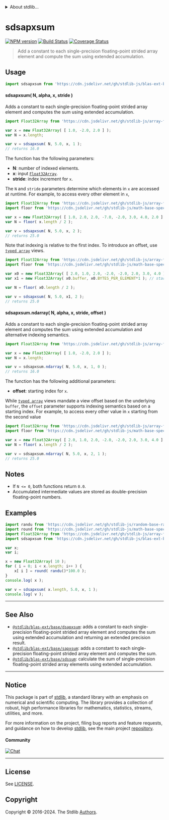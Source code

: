 <!--

@license Apache-2.0

Copyright (c) 2020 The Stdlib Authors.

Licensed under the Apache License, Version 2.0 (the "License");
you may not use this file except in compliance with the License.
You may obtain a copy of the License at

   http://www.apache.org/licenses/LICENSE-2.0

Unless required by applicable law or agreed to in writing, software
distributed under the License is distributed on an "AS IS" BASIS,
WITHOUT WARRANTIES OR CONDITIONS OF ANY KIND, either express or implied.
See the License for the specific language governing permissions and
limitations under the License.

-->


<details>
  <summary>
    About stdlib...
  </summary>
  <p>We believe in a future in which the web is a preferred environment for numerical computation. To help realize this future, we've built stdlib. stdlib is a standard library, with an emphasis on numerical and scientific computation, written in JavaScript (and C) for execution in browsers and in Node.js.</p>
  <p>The library is fully decomposable, being architected in such a way that you can swap out and mix and match APIs and functionality to cater to your exact preferences and use cases.</p>
  <p>When you use stdlib, you can be absolutely certain that you are using the most thorough, rigorous, well-written, studied, documented, tested, measured, and high-quality code out there.</p>
  <p>To join us in bringing numerical computing to the web, get started by checking us out on <a href="https://github.com/stdlib-js/stdlib">GitHub</a>, and please consider <a href="https://opencollective.com/stdlib">financially supporting stdlib</a>. We greatly appreciate your continued support!</p>
</details>

# sdsapxsum

[![NPM version][npm-image]][npm-url] [![Build Status][test-image]][test-url] [![Coverage Status][coverage-image]][coverage-url] <!-- [![dependencies][dependencies-image]][dependencies-url] -->

> Add a constant to each single-precision floating-point strided array element and compute the sum using extended accumulation.

<section class="intro">

</section>

<!-- /.intro -->



<section class="usage">

## Usage

```javascript
import sdsapxsum from 'https://cdn.jsdelivr.net/gh/stdlib-js/blas-ext-base-sdsapxsum@v0.2.0-deno/mod.js';
```

#### sdsapxsum( N, alpha, x, stride )

Adds a constant to each single-precision floating-point strided array element and computes the sum using extended accumulation.

```javascript
import Float32Array from 'https://cdn.jsdelivr.net/gh/stdlib-js/array-float32@deno/mod.js';

var x = new Float32Array( [ 1.0, -2.0, 2.0 ] );
var N = x.length;

var v = sdsapxsum( N, 5.0, x, 1 );
// returns 16.0
```

The function has the following parameters:

-   **N**: number of indexed elements.
-   **x**: input [`Float32Array`][@stdlib/array/float32].
-   **stride**: index increment for `x`.

The `N` and `stride` parameters determine which elements in `x` are accessed at runtime. For example, to access every other element in `x`,

```javascript
import Float32Array from 'https://cdn.jsdelivr.net/gh/stdlib-js/array-float32@deno/mod.js';
import floor from 'https://cdn.jsdelivr.net/gh/stdlib-js/math-base-special-floor@deno/mod.js';

var x = new Float32Array( [ 1.0, 2.0, 2.0, -7.0, -2.0, 3.0, 4.0, 2.0 ] );
var N = floor( x.length / 2 );

var v = sdsapxsum( N, 5.0, x, 2 );
// returns 25.0
```

Note that indexing is relative to the first index. To introduce an offset, use [`typed array`][mdn-typed-array] views.

<!-- eslint-disable stdlib/capitalized-comments -->

```javascript
import Float32Array from 'https://cdn.jsdelivr.net/gh/stdlib-js/array-float32@deno/mod.js';
import floor from 'https://cdn.jsdelivr.net/gh/stdlib-js/math-base-special-floor@deno/mod.js';

var x0 = new Float32Array( [ 2.0, 1.0, 2.0, -2.0, -2.0, 2.0, 3.0, 4.0 ] );
var x1 = new Float32Array( x0.buffer, x0.BYTES_PER_ELEMENT*1 ); // start at 2nd element

var N = floor( x0.length / 2 );

var v = sdsapxsum( N, 5.0, x1, 2 );
// returns 25.0
```

#### sdsapxsum.ndarray( N, alpha, x, stride, offset )

Adds a constant to each single-precision floating-point strided array element and computes the sum using extended accumulation and alternative indexing semantics.

```javascript
import Float32Array from 'https://cdn.jsdelivr.net/gh/stdlib-js/array-float32@deno/mod.js';

var x = new Float32Array( [ 1.0, -2.0, 2.0 ] );
var N = x.length;

var v = sdsapxsum.ndarray( N, 5.0, x, 1, 0 );
// returns 16.0
```

The function has the following additional parameters:

-   **offset**: starting index for `x`.

While [`typed array`][mdn-typed-array] views mandate a view offset based on the underlying `buffer`, the `offset` parameter supports indexing semantics based on a starting index. For example, to access every other value in `x` starting from the second value

```javascript
import Float32Array from 'https://cdn.jsdelivr.net/gh/stdlib-js/array-float32@deno/mod.js';
import floor from 'https://cdn.jsdelivr.net/gh/stdlib-js/math-base-special-floor@deno/mod.js';

var x = new Float32Array( [ 2.0, 1.0, 2.0, -2.0, -2.0, 2.0, 3.0, 4.0 ] );
var N = floor( x.length / 2 );

var v = sdsapxsum.ndarray( N, 5.0, x, 2, 1 );
// returns 25.0
```

</section>

<!-- /.usage -->

<section class="notes">

## Notes

-   If `N <= 0`, both functions return `0.0`.
-   Accumulated intermediate values are stored as double-precision floating-point numbers.

</section>

<!-- /.notes -->

<section class="examples">

## Examples

<!-- eslint no-undef: "error" -->

```javascript
import randu from 'https://cdn.jsdelivr.net/gh/stdlib-js/random-base-randu@deno/mod.js';
import round from 'https://cdn.jsdelivr.net/gh/stdlib-js/math-base-special-round@deno/mod.js';
import Float32Array from 'https://cdn.jsdelivr.net/gh/stdlib-js/array-float32@deno/mod.js';
import sdsapxsum from 'https://cdn.jsdelivr.net/gh/stdlib-js/blas-ext-base-sdsapxsum@v0.2.0-deno/mod.js';

var x;
var i;

x = new Float32Array( 10 );
for ( i = 0; i < x.length; i++ ) {
    x[ i ] = round( randu()*100.0 );
}
console.log( x );

var v = sdsapxsum( x.length, 5.0, x, 1 );
console.log( v );
```

</section>

<!-- /.examples -->

<section class="references">

</section>

<!-- /.references -->

<!-- Section for related `stdlib` packages. Do not manually edit this section, as it is automatically populated. -->

<section class="related">

* * *

## See Also

-   <span class="package-name">[`@stdlib/blas-ext/base/dsapxsum`][@stdlib/blas/ext/base/dsapxsum]</span><span class="delimiter">: </span><span class="description">adds a constant to each single-precision floating-point strided array element and computes the sum using extended accumulation and returning an extended precision result.</span>
-   <span class="package-name">[`@stdlib/blas-ext/base/sapxsum`][@stdlib/blas/ext/base/sapxsum]</span><span class="delimiter">: </span><span class="description">adds a constant to each single-precision floating-point strided array element and computes the sum.</span>
-   <span class="package-name">[`@stdlib/blas-ext/base/sdssum`][@stdlib/blas/ext/base/sdssum]</span><span class="delimiter">: </span><span class="description">calculate the sum of single-precision floating-point strided array elements using extended accumulation.</span>

</section>

<!-- /.related -->

<!-- Section for all links. Make sure to keep an empty line after the `section` element and another before the `/section` close. -->


<section class="main-repo" >

* * *

## Notice

This package is part of [stdlib][stdlib], a standard library with an emphasis on numerical and scientific computing. The library provides a collection of robust, high performance libraries for mathematics, statistics, streams, utilities, and more.

For more information on the project, filing bug reports and feature requests, and guidance on how to develop [stdlib][stdlib], see the main project [repository][stdlib].

#### Community

[![Chat][chat-image]][chat-url]

---

## License

See [LICENSE][stdlib-license].


## Copyright

Copyright &copy; 2016-2024. The Stdlib [Authors][stdlib-authors].

</section>

<!-- /.stdlib -->

<!-- Section for all links. Make sure to keep an empty line after the `section` element and another before the `/section` close. -->

<section class="links">

[npm-image]: http://img.shields.io/npm/v/@stdlib/blas-ext-base-sdsapxsum.svg
[npm-url]: https://npmjs.org/package/@stdlib/blas-ext-base-sdsapxsum

[test-image]: https://github.com/stdlib-js/blas-ext-base-sdsapxsum/actions/workflows/test.yml/badge.svg?branch=v0.2.0
[test-url]: https://github.com/stdlib-js/blas-ext-base-sdsapxsum/actions/workflows/test.yml?query=branch:v0.2.0

[coverage-image]: https://img.shields.io/codecov/c/github/stdlib-js/blas-ext-base-sdsapxsum/main.svg
[coverage-url]: https://codecov.io/github/stdlib-js/blas-ext-base-sdsapxsum?branch=main

<!--

[dependencies-image]: https://img.shields.io/david/stdlib-js/blas-ext-base-sdsapxsum.svg
[dependencies-url]: https://david-dm.org/stdlib-js/blas-ext-base-sdsapxsum/main

-->

[chat-image]: https://img.shields.io/gitter/room/stdlib-js/stdlib.svg
[chat-url]: https://app.gitter.im/#/room/#stdlib-js_stdlib:gitter.im

[stdlib]: https://github.com/stdlib-js/stdlib

[stdlib-authors]: https://github.com/stdlib-js/stdlib/graphs/contributors

[umd]: https://github.com/umdjs/umd
[es-module]: https://developer.mozilla.org/en-US/docs/Web/JavaScript/Guide/Modules

[deno-url]: https://github.com/stdlib-js/blas-ext-base-sdsapxsum/tree/deno
[deno-readme]: https://github.com/stdlib-js/blas-ext-base-sdsapxsum/blob/deno/README.md
[umd-url]: https://github.com/stdlib-js/blas-ext-base-sdsapxsum/tree/umd
[umd-readme]: https://github.com/stdlib-js/blas-ext-base-sdsapxsum/blob/umd/README.md
[esm-url]: https://github.com/stdlib-js/blas-ext-base-sdsapxsum/tree/esm
[esm-readme]: https://github.com/stdlib-js/blas-ext-base-sdsapxsum/blob/esm/README.md
[branches-url]: https://github.com/stdlib-js/blas-ext-base-sdsapxsum/blob/main/branches.md

[stdlib-license]: https://raw.githubusercontent.com/stdlib-js/blas-ext-base-sdsapxsum/main/LICENSE

[@stdlib/array/float32]: https://github.com/stdlib-js/array-float32/tree/deno

[mdn-typed-array]: https://developer.mozilla.org/en-US/docs/Web/JavaScript/Reference/Global_Objects/TypedArray

<!-- <related-links> -->

[@stdlib/blas/ext/base/dsapxsum]: https://github.com/stdlib-js/blas-ext-base-dsapxsum/tree/deno

[@stdlib/blas/ext/base/sapxsum]: https://github.com/stdlib-js/blas-ext-base-sapxsum/tree/deno

[@stdlib/blas/ext/base/sdssum]: https://github.com/stdlib-js/blas-ext-base-sdssum/tree/deno

<!-- </related-links> -->

</section>

<!-- /.links -->
